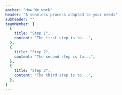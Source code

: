 ```yaml
---
anchor: "How We work"
header: "A seamless process adapted to your needs"
subheader: ""
teamMember: [
  {
    title: "Step 1",
    content: "The first step is to...",
  },
  {
    title: "Step 2",
    content: "The second step is to...",
  },
  {
    title: "Step 3",
    content: "The third step is to...",
  },
]
---
```

